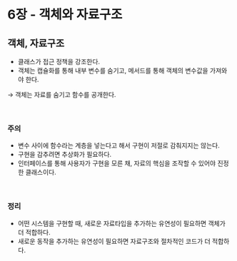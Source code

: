 # 6장 - 객체와 자료구조

## 객체, 자료구조

- 클래스가 접근 정책을 강조한다.
- 객체는 캡슐화를 통해 내부 변수를 숨기고, 메서드를 통해 객체의 변수값을 가져와야 한다.

→ 객체는 자료를 숨기고 함수를 공개한다. 

<br>


### 주의

- 변수 사이에 함수라는 계층을 넣는다고 해서 구현이 저절로 감춰지지는 않는다.
- 구현을 감추려면 추상화가 필요하다.
- 인터페이스를 통해 사용자가 구현을 모른 채, 자료의 핵심을 조작할 수 있어야 진정한 클래스이다.

<br>



### 정리

- 어떤 시스템을 구현할 때, 새로운 자료타입을 추가하는 유연성이 필요하면 객체가 더 적합하다.
- 새로운 동작을 추가하는 유연성이 필요하면 자료구조와 절차적인 코드가 더 적합하다.
